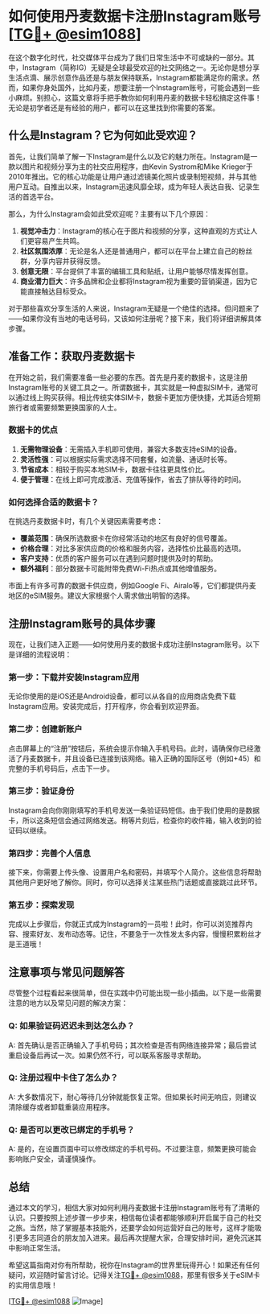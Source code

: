 # 如何使用丹麦数据卡注册Instagram账号[[TG💪+ @esim1088](https://t.me/s/esim1088)]

在这个数字化时代，社交媒体平台成为了我们日常生活中不可或缺的一部分。其中，Instagram（简称IG）无疑是全球最受欢迎的社交网络之一。无论你是想分享生活点滴、展示创意作品还是与朋友保持联系，Instagram都能满足你的需求。然而，如果你身处国外，比如丹麦，想要注册一个Instagram账号，可能会遇到一些小麻烦。别担心，这篇文章将手把手教你如何利用丹麦的数据卡轻松搞定这件事！无论是初学者还是有经验的用户，都可以在这里找到你需要的答案。

## 什么是Instagram？它为何如此受欢迎？

首先，让我们简单了解一下Instagram是什么以及它的魅力所在。Instagram是一款以图片和视频分享为主的社交应用程序，由Kevin Systrom和Mike Krieger于2010年推出。它的核心功能是让用户通过滤镜美化照片或录制短视频，并与其他用户互动。自推出以来，Instagram迅速风靡全球，成为年轻人表达自我、记录生活的首选平台。

那么，为什么Instagram会如此受欢迎呢？主要有以下几个原因：

1. **视觉冲击力**：Instagram的核心在于图片和视频的分享，这种直观的方式让人们更容易产生共鸣。
2. **社区氛围浓厚**：无论是名人还是普通用户，都可以在平台上建立自己的粉丝群，分享内容并获得反馈。
3. **创意无限**：平台提供了丰富的编辑工具和贴纸，让用户能够尽情发挥创意。
4. **商业潜力巨大**：许多品牌和企业都将Instagram视为重要的营销渠道，因为它能直接触达目标受众。

对于那些喜欢分享生活的人来说，Instagram无疑是一个绝佳的选择。但问题来了——如果你没有当地的电话号码，又该如何注册呢？接下来，我们将详细讲解具体步骤。

## 准备工作：获取丹麦数据卡

在开始之前，我们需要准备一些必要的东西。首先是丹麦的数据卡，这是注册Instagram账号的关键工具之一。所谓数据卡，其实就是一种虚拟SIM卡，通常可以通过线上购买获得。相比传统实体SIM卡，数据卡更加方便快捷，尤其适合短期旅行者或需要频繁更换国家的人士。

### 数据卡的优点

1. **无需物理设备**：无需插入手机即可使用，兼容大多数支持eSIM的设备。
2. **灵活性强**：可以根据实际需求选择不同套餐，如流量、通话时长等。
3. **节省成本**：相较于购买本地SIM卡，数据卡往往更具性价比。
4. **便于管理**：在线上即可完成激活、充值等操作，省去了排队等待的时间。

### 如何选择合适的数据卡？

在挑选丹麦数据卡时，有几个关键因素需要考虑：

- **覆盖范围**：确保所选数据卡在你经常活动的地区有良好的信号覆盖。
- **价格合理**：对比多家供应商的价格和服务内容，选择性价比最高的选项。
- **客户支持**：优质的客户服务可以在遇到问题时提供及时的帮助。
- **额外福利**：部分数据卡可能附带免费Wi-Fi热点或其他增值服务。

市面上有许多可靠的数据卡供应商，例如Google Fi、Airalo等，它们都提供丹麦地区的eSIM服务。建议大家根据个人需求做出明智的选择。

## 注册Instagram账号的具体步骤

现在，让我们进入正题——如何使用丹麦的数据卡成功注册Instagram账号。以下是详细的流程说明：

### 第一步：下载并安装Instagram应用

无论你使用的是iOS还是Android设备，都可以从各自的应用商店免费下载Instagram应用。安装完成后，打开程序，你会看到欢迎界面。

### 第二步：创建新账户

点击屏幕上的“注册”按钮后，系统会提示你输入手机号码。此时，请确保你已经激活了丹麦数据卡，并且设备已连接到该网络。输入正确的国际区号（例如+45）和完整的手机号码后，点击下一步。

### 第三步：验证身份

Instagram会向你刚刚填写的手机号发送一条验证码短信。由于我们使用的是数据卡，所以这条短信会通过网络发送。稍等片刻后，检查你的收件箱，输入收到的验证码以继续。

### 第四步：完善个人信息

接下来，你需要上传头像、设置用户名和密码，并填写个人简介。这些信息将帮助其他用户更好地了解你。同时，你可以选择关注某些热门话题或直接跳过此环节。

### 第五步：探索发现

完成以上步骤后，你就正式成为Instagram的一员啦！此时，你可以浏览推荐内容、搜索好友、发布动态等。记住，不要急于一次性发太多内容，慢慢积累粉丝才是王道哦！

## 注意事项与常见问题解答

尽管整个过程看起来很简单，但在实践中仍可能出现一些小插曲。以下是一些需要注意的地方以及常见问题的解决方案：

### Q: 如果验证码迟迟未到达怎么办？
A: 首先确认是否正确输入了手机号码；其次检查是否有网络连接异常；最后尝试重启设备后再试一次。如果仍然不行，可以联系客服寻求帮助。

### Q: 注册过程中卡住了怎么办？
A: 大多数情况下，耐心等待几分钟就能恢复正常。但如果长时间无响应，则建议清除缓存或者卸载重装应用程序。

### Q: 是否可以更改已绑定的手机号？
A: 是的，在设置页面中可以修改绑定的手机号码。不过要注意，频繁更换可能会影响账户安全，请谨慎操作。

## 总结

通过本文的学习，相信大家对如何利用丹麦数据卡注册Instagram账号有了清晰的认识。只要按照上述步骤一步步来，相信每位读者都能够顺利开启属于自己的社交之旅。当然，除了掌握基本技能外，还要学会如何运营好自己的账号，这样才能吸引更多志同道合的朋友加入进来。最后再次提醒大家，合理安排时间，避免沉迷其中影响正常生活。

希望这篇指南对你有所帮助，祝你在Instagram的世界里玩得开心！如果还有任何疑问，欢迎随时留言讨论。记得关注[TG💪+ @esim1088](https://t.me/s/esim1088)，那里有很多关于eSIM卡的实用信息哦！

[[TG💪+ @esim1088](https://t.me/s/esim1088) ![Image](https://i.postimg.cc/4NQfJmqS/Snipaste-2025-05-13-00-14-12.png)]